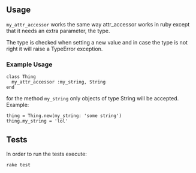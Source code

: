 ## Usage
`my_attr_accessor` works the same way attr_accessor works in ruby except that it needs an extra parameter, the type.

The type is checked when setting a new value and in case the type is not right it will raise a TypeError exception.

### Example Usage
```
class Thing
  my_attr_accessor :my_string, String
end
```

for the method `my_string` only objects of type String will be accepted.
Example:
```
thing = Thing.new(my_string: 'some string')
thing.my_string = 'lol'
```

## Tests
In order to run the tests execute:
```
rake test
```
